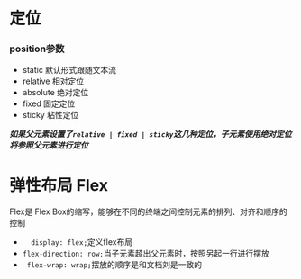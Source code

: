 # 定位

### position参数

+ static 默认形式跟随文本流
+ relative 相对定位
+ absolute 绝对定位
+ fixed 固定定位
+ sticky 粘性定位

***如果父元素设置了`relative | fixed | sticky`这几种定位，子元素使用绝对定位将参照父元素进行定位***

# 弹性布局 Flex

Flex是 Flex Box的缩写，能够在不同的终端之间控制元素的排列、对齐和顺序的控制

+ `  display: flex;`定义flex布局
+ `flex-direction: row;`当子元素超出父元素时，按照另起一行进行摆放
+ ` flex-wrap: wrap;`摆放的顺序是和文档刘是一致的





